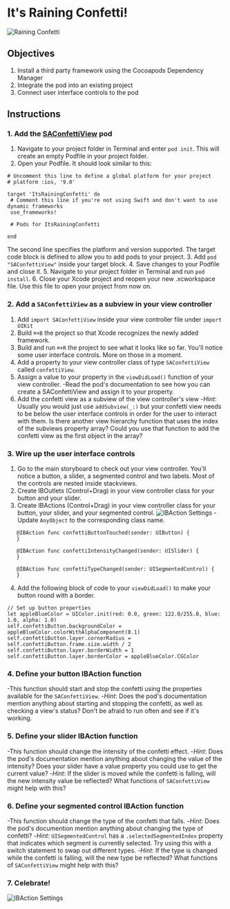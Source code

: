 # It's Raining Confetti!

![Raining Confetti](https://s3.amazonaws.com/learn-verified/raining-confetti.gif)

## Objectives

1. Install a third party framework using the Cocoapods Dependency Manager
2. Integrate the pod into an existing project
3. Connect user interface controls to the pod

## Instructions

### 1. Add the [SAConfettiView](https://cocoapods.org/pods/SAConfettiView) pod
1. Navigate to your project folder in Terminal and enter `pod init`. This will create an empty Podfile in your project folder.
2. Open your Podfile. It should look similar to this:
 ```
# Uncomment this line to define a global platform for your project
# platform :ios, '9.0'

target 'ItsRainingConfetti' do
  # Comment this line if you're not using Swift and don't want to use dynamic frameworks
  use_frameworks!

  # Pods for ItsRainingConfetti

end
 ```
 The second line specifies the platform and version supported. The target code block is defined to allow you to add pods to your project.
3. Add `pod "SAConfettiView"` inside your target block.
4. Save changes to your Podfile and close it.
5. Navigate to your project folder in Terminal and run `pod install`.
6. Close your Xcode project and reopen your new .xcworkspace file. Use this file to open your project from now on.


### 2. Add a `SAConfettiView` as a subview in your view controller 

1. Add `import SAConfettiView` inside your view controller file under `import UIKit`
2. Build `⌘+B` the project so that Xcode recognizes the newly added framework. 
3. Build and run `⌘+R` the project to see what it looks like so far. You'll notice some user interface controls. More on those in a moment.
4. Add a property to your view controller class of type `SAConfettiView` called `confettiView`.
5. Assign a value to your property in the `viewDidLoad()` function of your view controller.
 -Read the pod's documentation to see how you can create a SAConfettiView and assign it to your property.
6. Add the confetti view as a subview of the view controller's view
 -*Hint*: Usually you would just use `addSubview(_:)` but your confetti view needs to be below the user interface controls in order for the user to interact with them. Is there another view hierarchy function that uses the index of the subviews property array? Could you use that function to add the confetti view as the first object in the array?

### 3. Wire up the user interface controls

1. Go to the main storyboard to check out your view controller. You'll notice a button, a slider, a segmented control and two labels. Most of the controls are nested inside stackviews. 
2. Create IBOutlets (Control+Drag) in your view controller class for your button and your slider.
3. Create IBActions (Control+Drag) in your view controller class for your button, your slider, and your segmented control. 
 ![IBAction Settings](https://s3.amazonaws.com/learn-verified/raining-confetti-lab-actions.png)
 -Update `AnyObject` to the corresponding class name.
 ```
    @IBAction func confettiButtonTouched(sender: UIButton) {
    }
    
    @IBAction func confettiIntensityChanged(sender: UISlider) {
    }
    
    @IBAction func confettiTypeChanged(sender: UISegmentedControl) {
    }
 ```
4. Add the following block of code to your `viewDidLoad()` to make your button round with a border.
  ```
  // Set up button properties
  let appleBlueColor = UIColor.init(red: 0.0, green: 122.0/255.0, blue: 1.0, alpha: 1.0)
  self.confettiButton.backgroundColor = appleBlueColor.colorWithAlphaComponent(0.1)
  self.confettiButton.layer.cornerRadius = self.confettiButton.frame.size.width / 2
  self.confettiButton.layer.borderWidth = 1
  self.confettiButton.layer.borderColor = appleBlueColor.CGColor
  ```

### 4. Define your button IBAction function

 -This function should start and stop the confetti using the properties available for the `SAConfettiView`.
 -*Hint*: Does the pod's documentation mention anything about starting and stopping the confetti, as well as checking a view's status? Don't be afraid to run often and see if it's working.

### 5. Define your slider IBAction function

 -This function should change the intensity of the confetti effect. 
 -*Hint*: Does the pod's documentation mention anything about changing the value of the intensity? Does your slider have a value property you could use to get the current value?
 -*Hint*: If the slider is moved while the confetti is falling, will the new intensity value be reflected? What functions of `SAConfettiView` might help with this?

 ### 6. Define your segmented control IBAction function

  -This function should change the type of the confetti that falls.
  -*Hint*: Does the pod's documention mention anything about changing the type of confetti?
  -*Hint*: `UISegmentedControl` has a `.selectedSegmentedIndex` property that indicates which segment is currently selected. Try using this with a switch statement to swap out different types. 
  -*Hint*: If the type is changed while the confetti is falling, will the new type be reflected? What functions of `SAConfettiView` might help with this?

### 7. Celebrate!
 ![IBAction Settings](https://s3.amazonaws.com/learn-verified/raining-confetti-john-oliver.gif)
